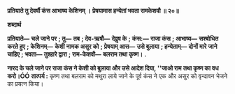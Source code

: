 **प्रतियाते तु देवर्षौ कंस आभाष्य केशिनम् ।** **प्रेषयामास हन्येतां भवता रामकेशवौ ॥ २०॥** 

**शब्दार्थ** 

**प्रतियाते—** **चले जाने पर** **; तु—** **तब** **; देव-ऋषौ—** **देवॢष के** **; कंस:—** **राजा कंस** **; आभाष्य—** **सश्बोधित करते हुए** **; केशिनम्—** **केशी नामक असुर को** **; प्रेषयाम् आस—** **उसे बुलाया** **; हन्येताम्—** **दोनों मारे जाने चाहिए** **; भवता—** **तुश्हारे द्वारा** **; राम-केशवौ—** **बलराम तथा कृष्ण।** **.** 

**नारद के चले जाने पर राजा कंस ने केशी को बुलाया और उसे आदेश दिया, ''जाओ राम** **तथा कृष्ण का वध करो।ÓÓ** **तात्पर्य :** कृष्ण तथा बलराम को मथुरा लाये जाने के पूर्व कंस ने एक और असुर को वृन्दावन भेजने का प्रयत्न किया।  